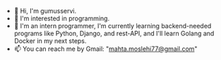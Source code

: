 - 👋 Hi, I'm gumusservi.
- 👀 I'm interested in programming.
- 🌱 I'm an intern programmer, I'm currently learning backend-needed programs like Python, Django, and rest-API, and I'll learn Golang and Docker in my next steps.
- 📫 You can reach me by Gmail: "mahta.moslehi77@gmail.com"
